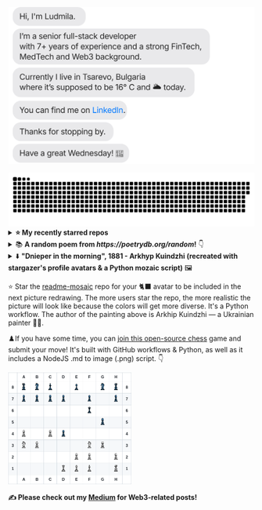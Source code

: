 [![](https://raw.githubusercontent.com/milaabl/milaabl/main/chat.svg)](https://www.linkedin.com/in/ludmila-a-dev/)

<!-- https://github.com/milaabl/milaabl/assets/86361434/c35b0e6f-acf0-435e-920d-b90faa4788ad -->

<img alt="Snake eating my contributions for breakfast🧉" src="https://raw.githubusercontent.com/milaabl/milaabl-readme/preview/github-contribution-grid-snake.svg" />

<details>
<summary>
  <strong>⭐ My recently starred repos </strong>
</summary>
  
<!-- Starred repos start -->
| Name | Url | Stars | Description |
| --- | --- |  --- |  --- |
| TatevKaren/TatevKaren-data-science-portfolio|https://github.com/TatevKaren/TatevKaren-data-science-portfolio|49|Data Science Portfolio of Tatev Karen Aslanyan including Case Studies and Research Projects that I have completed that solve business problems or introduce new products. Case Study papers, codes, and additional resources are all included.|
| PiotrRut/elonmusk-twitter-notifier|https://github.com/PiotrRut/elonmusk-twitter-notifier|59|AI driven e-mail notifier for tweets mentioning stock from Elon Musk 📈|
| Vendicated/Vencord|https://github.com/Vendicated/Vencord|5231|The cutest Discord client mod|
| yeoman/yo|https://github.com/yeoman/yo|3742|CLI tool for running Yeoman generators|
| matter-labs/zksync-era|https://github.com/matter-labs/zksync-era|1201|zkSync era|
| 0age/create2crunch|https://github.com/0age/create2crunch|383|A Rust program for finding salts that create gas-efficient Ethereum addresses via CREATE2.|
| joshstevens19/ethereum-multicall|https://github.com/joshstevens19/ethereum-multicall|312|Ability to call many ethereum constant function calls in 1 JSONRPC request|
| threshold-network/token-dashboard|https://github.com/threshold-network/token-dashboard|21||
| LimeChain/mongoose-immutable-plugin|https://github.com/LimeChain/mongoose-immutable-plugin|2|Mongoose plugin guarding fields from modifications|
| ankitects/anki|https://github.com/ankitects/anki|15942|Anki's shared backend and web components, and the Qt frontend|
| lightningnetwork/lnd|https://github.com/lightningnetwork/lnd|7286|Lightning Network Daemon ⚡️|
| CoNarrative/mongo-immutable|https://github.com/CoNarrative/mongo-immutable|10|Immutable MongoDB.|
| lightningdevkit/rust-lightning|https://github.com/lightningdevkit/rust-lightning|1031|A highly modular Bitcoin Lightning library written in Rust. It's rust-lightning, not Rusty's Lightning!|
| node-lightning/node-lightning|https://github.com/node-lightning/node-lightning|127|Bitcoin Lighting Network implemented in Node.js|
| OpenZeppelin/openzeppelin-contracts-upgradeable|https://github.com/OpenZeppelin/openzeppelin-contracts-upgradeable|902|Upgradeable variant of OpenZeppelin Contracts, meant for use in upgradeable contracts. |
| dapphub/ds-test|https://github.com/dapphub/ds-test|193|Assertions, equality checks and other test helpers|
| hbarcelos/forge-multi-version|https://github.com/hbarcelos/forge-multi-version|22|Using forge with multiple solc versions|
| threshold-network/merkle-distribution|https://github.com/threshold-network/merkle-distribution|1|Threshold Network rewards generation and distribution|
| nucypher/nucypher-contracts|https://github.com/nucypher/nucypher-contracts|13|Ethereum contracts supporting TACo applications on the Threshold Network.|
| keep-network/tbtc-v2|https://github.com/keep-network/tbtc-v2|40|Trustlessly tokenized Bitcoin on Ethereum, version 2|
| TotallyMaliciousCryptoBro/TotallyMaliciousCryptoBro|https://github.com/TotallyMaliciousCryptoBro/TotallyMaliciousCryptoBro|4||
| ethereum/EIPs|https://github.com/ethereum/EIPs|12178|The Ethereum Improvement Proposal repository|
| pcaversaccio/reentrancy-attacks|https://github.com/pcaversaccio/reentrancy-attacks|1067|A chronological and (hopefully) complete list of reentrancy attacks to date.|
| StableLib/stablelib|https://github.com/StableLib/stablelib|148|A stable library of useful TypeScript/JavaScript code|
| snappyjs/node-request-queue|https://github.com/snappyjs/node-request-queue|8|A utility to queue up a number requests to be executed in parallel batches with possible waitTime between them.|
| TP-Lab/tp-js-sdk|https://github.com/TP-Lab/tp-js-sdk|182|TokenPocket JS API for Dapp of ETH, IOST, TRON, COSMOS, SOLANA, EOS etc. (mobile only)|
| petr-hejda/solidity-merkle-airdrop|https://github.com/petr-hejda/solidity-merkle-airdrop|3|Example implementation of ERC20 token airdrop using merkle tree|
| MetaMask/KeyringController|https://github.com/MetaMask/KeyringController|214|A module for managing groups of Ethereum accounts and using them.|
| appwrite/appwrite|https://github.com/appwrite/appwrite|38393|Build like a team of hundreds_|
| novuhq/novu|https://github.com/novuhq/novu|31288|🔥 The open-source notification infrastructure with fully functional embedded notification center 🚀🚀🚀|

<!-- Starred repos end -->

</details>

<details>
  <summary>📚 <strong>A random poem from <em>https://poetrydb.org/random</em>!</strong> 👇 </summary>

<!-- Start poem -->
# 💮 Demeter And Persephone by *Lord Alfred Tennyson*

<p>
    Faint as a climate-changing bird that flies<br/>All night across the darkness, and at dawn<br/>Falls on the threshold of her native land,<br/>And can no more, thou camest, O my child,<br/>Led upward by the God of ghosts and dreams,<br/>Who laid thee at Eleusis, dazed and dumb,<br/>With passing thro' at once from state to state,<br/>Until I brought thee hither, that the day,<br/>When here thy hands let fall the gather'd flower,<br/>Might break thro' clouded memories once again<br/>On thy lost self. A sudden nightingale<br/>Saw thee, and flash'd into a frolic of song<br/>And welcome; and a gleam as of the moon,<br/>When first she peers along the tremulous deep,<br/>Fled wavering o'er thy face, and chased away<br/>That shadow of a likeness to the king<br/>Of shadows, thy dark mate. Persephone!<br/>Queen of the dead no more -- my child! Thine eyes<br/>Again were human-godlike, and the Sun<br/>Burst from a swimming fleece of winter gray,<br/>And robed thee in his day from head to feet --<br/>"Mother!" and I was folded in thine arms.<br/><br/>Child, those imperial, disimpassion'd eyes<br/>Awed even me at first, thy mother -- eyes<br/>That oft had seen the serpent-wanded power<br/>Draw downward into Hades with his drift<br/>Of fickering spectres, lighted from below<br/>By the red race of fiery Phlegethon;<br/>But when before have Gods or men beheld<br/>The Life that had descended re-arise,<br/>And lighted from above him by the Sun?<br/>So mighty was the mother's childless cry,<br/>A cry that ran thro' Hades, Earth, and Heaven!<br/><br/>So in this pleasant vale we stand again,<br/>The field of Enna, now once more ablaze<br/>With flowers that brighten as thy footstep falls,<br/>All flowers -- but for one black blur of earth<br/>Left by that closing chasm, thro' which the car<br/>Of dark Aidoneus rising rapt thee hence.<br/>And here, my child, tho' folded in thine arms,<br/>I feel the deathless heart of motherhood<br/>Within me shudder, lest the naked glebe<br/>Should yawn once more into the gulf, and thence<br/>The shrilly whinnyings of the team of Hell,<br/>Ascending, pierce the glad and songful air,<br/>And all at once their arch'd necks, midnight-maned,<br/>Jet upward thro' the mid-day blossom. No!<br/>For, see, thy foot has touch'd it; all the space<br/>Of blank earth-baldness clothes itself afresh,<br/>And breaks into the crocus-purple hour<br/>That saw thee vanish.<br/><br/>Child, when thou wert gone,<br/>I envied human wives, and nested birds,<br/>Yea, the cubb'd lioness; went in search of thee<br/>Thro' many a palace, many a cot, and gave<br/>Thy breast to ailing infants in the night,<br/>And set the mother waking in amaze<br/>To find her sick one whole; and forth again<br/>Among the wail of midnight winds, and cried,<br/>"Where is my loved one? Wherefore do ye wail?"<br/>And out from all the night an answer shrill'd,<br/>"We know not, and we know not why we wail."<br/>I climb'd on all the cliffs of all the seas,<br/>And ask'd the waves that moan about the world<br/>"Where? do ye make your moaning for my child?"<br/>And round from all the world the voices came<br/>"We know not, and we know not why we moan."<br/>"Where?" and I stared from every eagle-peak,<br/>I thridded the black heart of all the woods,<br/>I peer'd thro' tomb and cave, and in the storms<br/>Of Autumn swept across the city, and heard<br/>The murmur of their temples chanting me,<br/>Me, me, the desolate Mother! "Where"? -- and turn'd,<br/>And fled by many a waste, forlorn of man,<br/>And grieved for man thro' all my grief for thee, --<br/>The jungle rooted in his shatter'd hearth,<br/>The serpent coil'd about his broken shaft,<br/>The scorpion crawling over naked skulls; --<br/>I saw the tiger in the ruin'd fane<br/>Spring from his fallen God, but trace of thee<br/>I saw not; and far on, and, following out<br/>A league of labyrinthine darkness, came<br/>On three gray heads beneath a gleaming rift.<br/>"Where"? and I heard one voice from all the three<br/>"We know not, for we spin the lives of men,<br/>And not of Gods, and know not why we spin!<br/>There is a Fate beyond us." Nothing knew.<br/><br/>Last as the likeness of a dying man,<br/>Without his knowledge, from him flits to warn<br/>A far-off friendship that he comes no more,<br/>So he, the God of dreams, who heard my cry,<br/>Drew from thyself the likeness of thyself<br/>Without thy knowledge, and thy shadow past<br/>Before me, crying "The Bright one in the highest<br/>Is brother of the Dark one in the lowest,<br/>And Bright and Dark have sworn that I, the child<br/>Of thee, the great Earth-Mother, thee, the Power<br/>That lifts her buried life from loom to bloom,<br/>Should be for ever and for evermore<br/>The Bride of Darkness."<br/><br/>So the Shadow wail'd.<br/>Then I, Earth-Goddess, cursed the Gods of Heaven.<br/>I would not mingle with their feasts; to me<br/>Their nectar smack'd of hemlock on the lips,<br/>Their rich ambrosia tasted aconite.<br/>The man, that only lives and loves an hour,<br/>Seem'd nobler than their hard Eternities.<br/>My quick tears kill'd the flower, my ravings hush'd<br/>The bird, and lost in utter grief I fail'd<br/>To send my life thro' olive-yard and vine<br/>And golden grain, my gift to helpless man.<br/>Rain-rotten died the wheat, the barley-spears<br/>Were hollow-husk'd, the leaf fell, and the sun,<br/>Pale at my grief, drew down before his time<br/>Sickening, and Aetna kept her winter snow.<br/>Then He, the brother of this Darkness, He<br/>Who still is highest, glancing from his height<br/>On earth a fruitless fallow, when he miss'd<br/>The wonted steam of sacrifice, the praise<br/>And prayer of men, decreed that thou should'st dwell<br/>For nine white moons of each whole year with me,<br/>Three dark ones in the shadow with thy King.<br/><br/>Once more the reaper in the gleam of dawn<br/>Will see me by the landmark far away,<br/>Blessing his field, or seated in the dusk<br/>Of even, by the lonely threshing-floor,<br/>Rejoicing in the harvest and the grange.<br/>Yet I, Earth-Goddess, am but ill-content<br/>With them, who still are highest. Those gray heads,<br/>What meant they by their "Fate beyond the Fates"<br/>But younger kindlier Gods to bear us down,<br/>As we bore down the Gods before us? Gods,<br/>To quench, not hurl the thunderbolt, to stay,<br/>Not spread the plague, the famine; Gods indeed,<br/>To send the noon into the night and break<br/>The sunless halls of Hades into Heaven?<br/>Till thy dark lord accept and love the Sun,<br/>And all the Shadow die into the Light,<br/>When thou shalt dwell the whole bright year with me,<br/>And souls of men, who grew beyond their race,<br/>And made themselves as Gods against the fear<br/>Of Death and Hell; and thou that hast from men,<br/>As Queen of Death, that worship which is Fear,<br/>Henceforth, as having risen from out the dead,<br/>Shalt ever send thy life along with mine<br/>From buried grain thro' springing blade, and bless<br/>Their garner'd Autumn also, reap with me,<br/>Earth-mother, in the harvest hymns of Earth<br/>The worship which is Love, and see no more<br/>The Stone, the Wheel, the dimly-glimmering lawns<br/>Of that Elysium, all the hateful fires<br/>Of torment, and the shadowy warrior glide<br/>Along the silent field of Asphodel.
</p>

***
<!-- End poem -->
</details>

<details>
<summary>
  ⬇️ <strong>"Dnieper in the morning", 1881 - Arkhyp Kuindzhi (recreated with stargazer's profile avatars & a Python mozaic script)</strong> 🖼️
</summary>

<img width="49%" src="https://raw.githubusercontent.com/milaabl/readme-mosaic/main/data/input.jpg" alt="Original picture"/>
<img width="49%" src="https://raw.githubusercontent.com/milaabl/readme-mosaic/main/data/output.jpg" alt="Output picture"/>
<img width="70%" src="https://raw.githubusercontent.com/milaabl/readme-mosaic/main/data/output.gif" alt="Output GIF"/>
</details>

⭐ Star the [readme-mosaic](https://github.com/milaabl/readme-mosaic) repo for your 🐈‍⬛ avatar to be included in the next picture redrawing. The more users star the repo, the more realistic the picture will look like because the colors will get more diverse. It's a Python workflow. The author of the painting above is Arkhip Kuindzhi — a Ukrainian painter 💙💛.

♟️If you have some time, you can [join this open-source chess](https://github.com/milaabl/readme-chess) game and submit your move! It's built with GitHub workflows & Python, as well as it includes a NodeJS .md to image (.png) script. 👇

<a href="https://github.com/milaabl/readme-chess/blob/master/README.md"><img src="https://raw.githubusercontent.com/milaabl/readme-chess/master/chess.png" alt="README chess dynamic game preview" width="50%" /></a>

<strong>✍️ Please check out my <a href="https://medium.com/@milaabl2405">Medium</a> for Web3-related posts!</strong>

